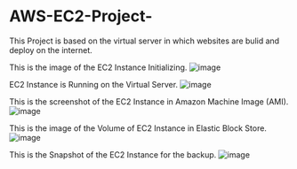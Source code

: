 # AWS-EC2-Project-
This Project is based on the virtual server in which websites are bulid and deploy on the internet.

This is the image of the EC2 Instance Initializing.
![image](https://user-images.githubusercontent.com/104744741/213938976-648e01d8-5dcb-425d-addb-8c6a16827cc3.png)

EC2 Instance is Running on the Virtual Server.
![image](https://user-images.githubusercontent.com/104744741/213938980-e6467e41-5946-4fbd-b2f2-e9999d1a046e.png)

This is the screenshot of the EC2 Instance in Amazon Machine Image (AMI).
![image](https://user-images.githubusercontent.com/104744741/213938993-7c3498bd-98f3-4183-81df-673fb9f9b9f1.png)

This is the image of the Volume of EC2 Instance in Elastic Block Store.
![image](https://user-images.githubusercontent.com/104744741/213938999-ba4372c3-8db6-441d-a352-31593518098e.png)

This is the Snapshot of the EC2 Instance for the backup.
![image](https://user-images.githubusercontent.com/104744741/213939007-a9183358-a548-4e0e-bc81-8be422e65390.png)
